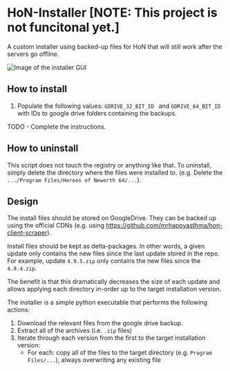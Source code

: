 # HoN-Installer [NOTE: This project is not funcitonal yet.]

A custom installer using backed-up files for HoN that will still work after the servers go offline.

![Image of the installer GUI](https://i.imgur.com/vsSaozP.png)

## How to install

1. Populate the following values: `GDRIVE_32_BIT_ID ` and `GDRIVE_64_BIT_ID` with IDs to google drive folders containing the backups.

TODO - Complete the instructions.

## How to uninstall

This script does not touch the registry or anything like that. To uninstall, simply delete the directory where the files were installed to.
(e.g. Delete the `.../Program Files/Heroes of Newerth 64/...`).

## Design

The install files should be stored on GoogleDrive. They can be backed up using the official CDNs (e.g. using https://github.com/mrhappyasthma/hon-client-scraper).

Install files should be kept as delta-packages. In other words, a given update only contains the new files since the last update stored in the repo.
For example, update `4.9.5.zip` only contains the new files since the `4.9.4.zip`.

The benefit is that this dramatically decreases the size of each update and allows applying each directory in-order up to the target installation version.

The installer is a simple python executable that performs the following actions:

1. Download the relevant files from the google drive backup.
2. Extract all of the archives (i.e. `.zip` files)
3. Iterate through each version from the first to the target installation version:
    - For each: copy all of the files to the target directory (e.g. `Program Files/...`), always overwriting any existing file
